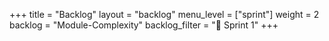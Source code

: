 +++
title = "Backlog"
layout = "backlog"
menu_level = ["sprint"]
weight = 2
backlog = "Module-Complexity"
backlog_filter = "📅 Sprint 1"
+++

